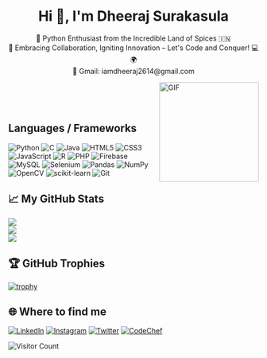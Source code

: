 

<h1 align="center">Hi 👋, I'm Dheeraj Surakasula</h1>
<p align="center">
    🐍 Python Enthusiast from the Incredible Land of Spices 🇮🇳 <br>
    🌈 Embracing Collaboration, Igniting Innovation – Let's Code and Conquer! 💻🌍 <br>
    📧 Gmail: iamdheeraj2614@gmail.com
</p>
<img align="right" alt="GIF" src="https://media.tenor.com/GfSX-u7VGM4AAAAC/coding.gif" width="200"/>
<br><br><br>

## Languages / Frameworks
![Python](https://img.shields.io/badge/python-3670A0?style=for-the-badge&logo=python&logoColor=ffdd54) 
![C](https://img.shields.io/badge/c-%2300599C.svg?style=for-the-badge&logo=c&logoColor=white)
![Java](https://img.shields.io/badge/Java-ED8B00?style=for-the-badge&logo=openjdk&logoColor=white)
![HTML5](https://img.shields.io/badge/html5-%23E34F26.svg?style=for-the-badge&logo=html5&logoColor=white)
![CSS3](https://img.shields.io/badge/css3-%231572B6.svg?style=for-the-badge&logo=css3&logoColor=white)
![JavaScript](https://img.shields.io/badge/javascript-%23323330.svg?style=for-the-badge&logo=javascript&logoColor=%23F7DF1E)
![R](https://img.shields.io/badge/r-%23276DC3.svg?style=for-the-badge&logo=r&logoColor=white)
![PHP](https://img.shields.io/badge/php-%23777BB4.svg?style=for-the-badge&logo=php&logoColor=white) 
![Firebase](https://img.shields.io/badge/firebase-%23039BE5.svg?style=for-the-badge&logo=firebase) 
![MySQL](https://img.shields.io/badge/MySQL-005C84?style=for-the-badge&logo=mysql&logoColor=white)
![Selenium](https://img.shields.io/badge/Selenium-43B02A?style=for-the-badge&logo=Selenium&logoColor=white)
![Pandas](https://img.shields.io/badge/pandas-%23150458.svg?style=for-the-badge&logo=pandas&logoColor=white)
![NumPy](https://img.shields.io/badge/numpy-%23013243.svg?style=for-the-badge&logo=numpy&logoColor=white)
![OpenCV](https://img.shields.io/badge/OpenCV-27338e?style=for-the-badge&logo=OpenCV&logoColor=white)
![scikit-learn](https://img.shields.io/badge/scikit--learn-%23F7931E.svg?style=for-the-badge&logo=scikit-learn&logoColor=white) 
![Git](https://img.shields.io/badge/git-%23F05033.svg?style=for-the-badge&logo=git&logoColor=white)

## 📈 My GitHub Stats
![](https://github-readme-stats.vercel.app/api?username=dheeerazzz&theme=radical&hide_border=true&include_all_commits=false&count_private=false)<br/>
![](https://github-readme-streak-stats.herokuapp.com/?user=dheeerazzz&theme=radical&hide_border=true)<br/>
![](https://github-readme-stats.vercel.app/api/top-langs/?username=dheeerazzz&theme=radical&hide_border=true&include_all_commits=false&count_private=false&layout=compact)



## 🏆 GitHub Trophies
[![trophy](https://github-profile-trophy.vercel.app/?username=dheeerazzz&theme=juicyfresh&no-frame=true&row=1&&margin-w=20&no-bg=true)](https://github-profile-trophy.vercel.app/?username=dheeerazzz&theme=juicyfresh&no-frame=true&row=1&&margin-w=20&no-bg=true)

  
## 🌐 Where to find me
  [![LinkedIn](https://img.shields.io/badge/linkedin-%230077B5.svg?style=for-the-badge&logo=linkedin&logoColor=white)](https://www.linkedin.com/in/dheerajsurakasula/)
  [![Instagram](https://img.shields.io/badge/Instagram-%23E4405F.svg?style=for-the-badge&logo=Instagram&logoColor=white)]()
  [![Twitter](https://img.shields.io/badge/Twitter-%231DA1F2.svg?style=for-the-badge&logo=Twitter&logoColor=white)]()
  [![CodeChef](	https://img.shields.io/badge/-CodeChef-5B4638?style=for-the-badge&logo=CodeChef&logoColor=white)]()

![Visitor Count](https://profile-counter.glitch.me/{dheeerazzz}/count.svg)


  


